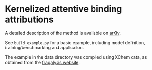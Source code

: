 # Kernelized attentive binding attributions

A detailed description of the method is available on [arXiv](https://arxiv.org/abs/2204.06348).

See `build_example.py` for a basic example, including model definition, training/benchmarking and application.

The example in the data directory was compiled using XChem data, as obtained from the [fragalysis website](https://fragalysis.diamond.ac.uk/viewer/react/landing).
